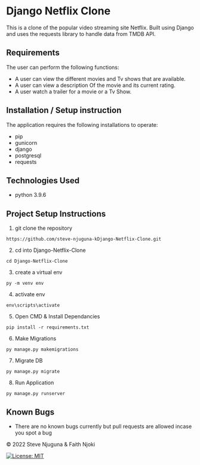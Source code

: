 # Django Netflix Clone
This is a clone of the popular video streaming site Netflix. Built using Django and uses the requests library to handle data from TMDB API.

## Requirements
The user can perform the following functions:

- A user can view the different movies and Tv shows that are available.
- A user can view a description Of the movie and its current rating.
- A user watch a trailer for a movie or a Tv Show.

## Installation / Setup instruction
The application requires the following installations to operate:
- pip
- gunicorn
- django
- postgresql
- requests

## Technologies Used
- python 3.9.6

## Project Setup Instructions
1) git clone the repository 
```
https://github.com/steve-njuguna-kDjango-Netflix-Clone.git
```
2. cd into Django-Netflix-Clone
```
cd Django-Netflix-Clone
```
3. create a virtual env
```
py -m venv env
```
4. activate env
```
env\scripts\activate
```
5. Open CMD & Install Dependancies
```
pip install -r requirements.txt
```
6. Make Migrations
```
py manage.py makemigrations
```
7. Migrate DB
```
py manage.py migrate
```
8. Run Application
```
py manage.py runserver
```

## Known Bugs
- There are no known bugs currently but pull requests are allowed incase you spot a bug

© 2022 Steve Njuguna & Faith Njoki

[![License: MIT](https://img.shields.io/badge/License-MIT-yellow.svg)](https://opensource.org/licenses/MIT)
